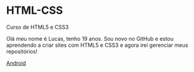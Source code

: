 # HTML-CSS
 Curso de HTML5 e CSS3

Olá meu nome é Lucas, tenho 19 anos. Sou novo no GitHub e estou aprendendo a criar sites com HTML5 e CSS3 e agora irei gerenciar meus repositórios!

<a href="https://devcyberlucas.github.io/HTML-CSS/Estudos/Desafio 10 acompanhando/android.html">Android</a>